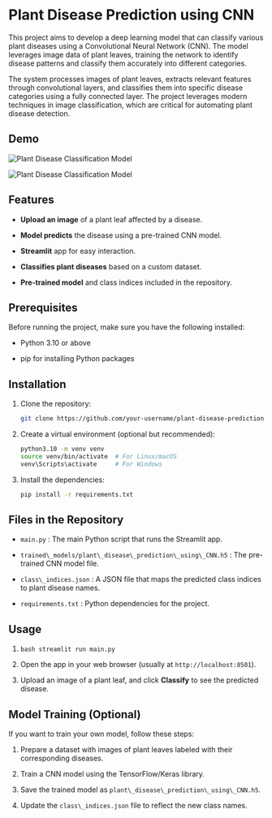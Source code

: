Plant Disease Prediction using CNN
==================================

This project aims to develop a deep learning model that can classify various plant diseases using a Convolutional Neural Network (CNN). The model leverages image data of plant leaves, training the network to identify disease patterns and classify them accurately into different categories.

The system processes images of plant leaves, extracts relevant features through convolutional layers, and classifies them into specific disease categories using a fully connected layer. The project leverages modern techniques in image classification, which are critical for automating plant disease detection.

Demo
-----

![Plant Disease Classification Model](Screenshot_2024-12-03_125238.png)

![Plant Disease Classification Model](Screenshot_2024-12-03_125257.png)



Features
--------

*   **Upload an image** of a plant leaf affected by a disease.
    
*   **Model predicts** the disease using a pre-trained CNN model.
    
*   **Streamlit** app for easy interaction.
    
*   **Classifies plant diseases** based on a custom dataset.
    
*   **Pre-trained model** and class indices included in the repository.
    

Prerequisites
-------------

Before running the project, make sure you have the following installed:

*   Python 3.10 or above
    
*   pip for installing Python packages
    

Installation
------------

1.  Clone the repository:
    ```bash
    git clone https://github.com/your-username/plant-disease-prediction.git
    ```
    
2.  Create a virtual environment (optional but recommended):
    ```bash
    python3.10 -m venv venv
    source venv/bin/activate  # For Linux/macOS
    venv\Scripts\activate     # For Windows  
    ```

3. Install the dependencies:
   ```bash
   pip install -r requirements.txt
   ```

Files in the Repository
-----------------------

*   `main.py` : The main Python script that runs the Streamlit app.
    
*   `trained\_models/plant\_disease\_prediction\_using\_CNN.h5` : The pre-trained CNN model file.
    
*   `class\_indices.json` : A JSON file that maps the predicted class indices to plant disease names.
    
*   `requirements.txt` : Python dependencies for the project.
    

Usage
-----

1. ```bash streamlit run main.py```
    
2.  Open the app in your web browser (usually at `http://localhost:8501`).
    
3.  Upload an image of a plant leaf, and click **Classify** to see the predicted disease.
    

Model Training (Optional)
-------------------------

If you want to train your own model, follow these steps:

1.  Prepare a dataset with images of plant leaves labeled with their corresponding diseases.
    
2.  Train a CNN model using the TensorFlow/Keras library.
    
3.  Save the trained model as `plant\_disease\_prediction\_using\_CNN.h5`.
    
4.  Update the `class\_indices.json` file to reflect the new class names.
